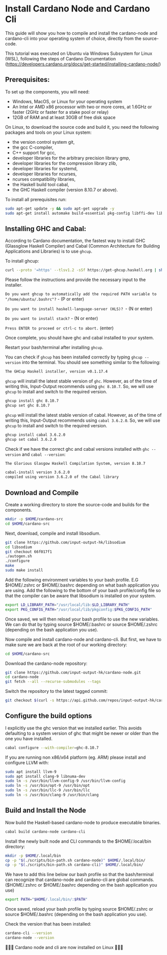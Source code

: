 # Install Cardano Node and Cardano Cli
This guide will show you how to compile and install the cardano-node and cardano-cli into your operating system of choice, directly from the source-code.

This tutorial was executed on Ubuntu via Windows Subsystem for Linux (WSL), following the steps of Cardano Documentation (https://developers.cardano.org/docs/get-started/installing-cardano-node/)

## Prerequisites:
To set up the components, you will need:

* Windows, MacOS, or Linux for your operating system
* An Intel or AMD x86 processor with two or more cores, at 1.6GHz or faster (2GHz or faster for a stake pool or relay)
* 12GB of RAM and at least 30GB of free disk space

On Linux, to download the source code and build it, you need the following packages and tools on your Linux system:

* the version control system git,
* the gcc C-compiler,
* C++ support for gcc,
* developer libraries for the arbitrary precision library gmp,
* developer libraries for the compression library zlib,
* developer libraries for systemd,
* developer libraries for ncurses,
* ncurses compatibility libraries,
* the Haskell build tool cabal,
* the GHC Haskell compiler (version 8.10.7 or above).

To install all prerequisites run:
```bash
sudo apt-get update -y && sudo apt-get upgrade -y
sudo apt-get install automake build-essential pkg-config libffi-dev libgmp-dev libssl-dev libtinfo-dev libsystemd-dev zlib1g-dev make g++ tmux git jq wget libncursesw5 libtool autoconf -y
```

## Installing GHC and Cabal:
According to Cardano documentation, the fastest way to install GHC (Glassglow Haskell Compiler) and Cabal (Common Architecture for Building Applications and Libraries) is to use `ghcup`.

To install ghcup:
```bash
curl --proto '=https' --tlsv1.2 -sSf https://get-ghcup.haskell.org | sh
```
Please follow the instructions and provide the necessary input to the installer.

`Do you want ghcup to automatically add the required PATH variable to "/home/ubuntu/.bashrc"?` - (P or enter)

`Do you want to install haskell-language-server (HLS)? `- (N or enter)

`Do you want to install stack?` - (N or enter)

`Press ENTER to proceed or ctrl-c to abort.` (enter)

Once complete, you should have ghc and cabal installed to your system.

Restart your bash/terminal after installing `ghcup`.

You can check if `ghcup` has been installed correctly by typing `ghcup --version` into the terminal. You should see something similar to the following:

```bash
The GHCup Haskell installer, version v0.1.17.4
```
`ghcup` will install the latest stable version of `ghc`. However, as of the time of writing this, Input-Output recommends using `ghc 8.10.7`. So, we will use `ghcup` to install and switch to the required version.

```bash
ghcup install ghc 8.10.7
ghcup set ghc 8.10.7
```

`ghcup` will install the latest stable version of cabal. However, as of the time of writing this, Input-Output recommends using `cabal 3.6.2.0`. So, we will use `ghcup` to install and switch to the required version.

```bash
ghcup install cabal 3.6.2.0
ghcup set cabal 3.6.2.0
```

Check if we have the correct ghc and cabal versions installed with `ghc --version` and `cabal --version`:

```bash
The Glorious Glasgow Haskell Compilation System, version 8.10.7

cabal-install version 3.6.2.0
compiled using version 3.6.2.0 of the Cabal library
```

## Download and Compile
Create a working directory to store the source-code and builds for the components.
```bash
mkdir -p $HOME/cardano-src
cd $HOME/cardano-src
```

Next, download, compile and install libsodium.
```bash
git clone https://github.com/input-output-hk/libsodium
cd libsodium
git checkout 66f017f1
./autogen.sh
./configure
make
sudo make install
```

Add the following environment variables to your bash profile. E.G $HOME/.zshrc or $HOME/.bashrc depending on what bash application you are using. Add the following to the bottom of your bash profile/config file so that the compiler can be aware that libsodium is installed on your system.

```bash
export LD_LIBRARY_PATH="/usr/local/lib:$LD_LIBRARY_PATH"
export PKG_CONFIG_PATH="/usr/local/lib/pkgconfig:$PKG_CONFIG_PATH"
```

Once saved, we will then reload your bash profile to use the new variables. We can do that by typing source $HOME/.bashrc or source $HOME/.zshrc (depending on the bash application you use).

Now compile and install cardano-node and cardano-cli. But first, we have to make sure we are back at the root of our working directory:

```bash
cd $HOME/cardano-src
```
Download the cardano-node repository:

```bash
git clone https://github.com/input-output-hk/cardano-node.git
cd cardano-node
git fetch --all --recurse-submodules --tags
```

Switch the repository to the latest tagged commit:
```bash
git checkout $(curl -s https://api.github.com/repos/input-output-hk/cardano-node/releases/latest | jq -r .tag_name)
```

## Configure the build options
I explicitly use the ghc version that we installed earlier. This avoids defaulting to a system version of ghc that might be newer or older than the one you have installed.
```bash
cabal configure --with-compiler=ghc-8.10.7
```

If you are running non x86/x64 platform (eg. ARM) please install and configure LLVM with:
```bash
sudo apt install llvm-9
sudo apt install clang-9 libnuma-dev
sudo ln -s /usr/bin/llvm-config-9 /usr/bin/llvm-config
sudo ln -s /usr/bin/opt-9 /usr/bin/opt
sudo ln -s /usr/bin/llc-9 /usr/bin/llc
sudo ln -s /usr/bin/clang-9 /usr/bin/clang
```

## Build and Install the Node
Now build the Haskell-based cardano-node to produce executable binaries.
```bash
cabal build cardano-node cardano-cli
```

Install the newly built node and CLI commands to the $HOME/.local/bin directory:
```bash
mkdir -p $HOME/.local/bin
cp -p "$(./scripts/bin-path.sh cardano-node)" $HOME/.local/bin/
cp -p "$(./scripts/bin-path.sh cardano-cli)" $HOME/.local/bin/
```

We have to add this line below our bash profile so that the bash/terminal can recognize that cardano-node and cardano-cli are global commands. ($HOME/.zshrc or $HOME/.bashrc depending on the bash application you use)

```bash
export PATH="$HOME/.local/bin/:$PATH"
```

Once saved, reload your bash profile by typing source $HOME/.zshrc or source $HOME/.bashrc (depending on the bash application you use).

Check the version that has been installed:
```bash
cardano-cli --version
cardano-node --version
```

🎉🎉🎉 Cardano node and cli are now installed on Linux 🎉🎉🎉




